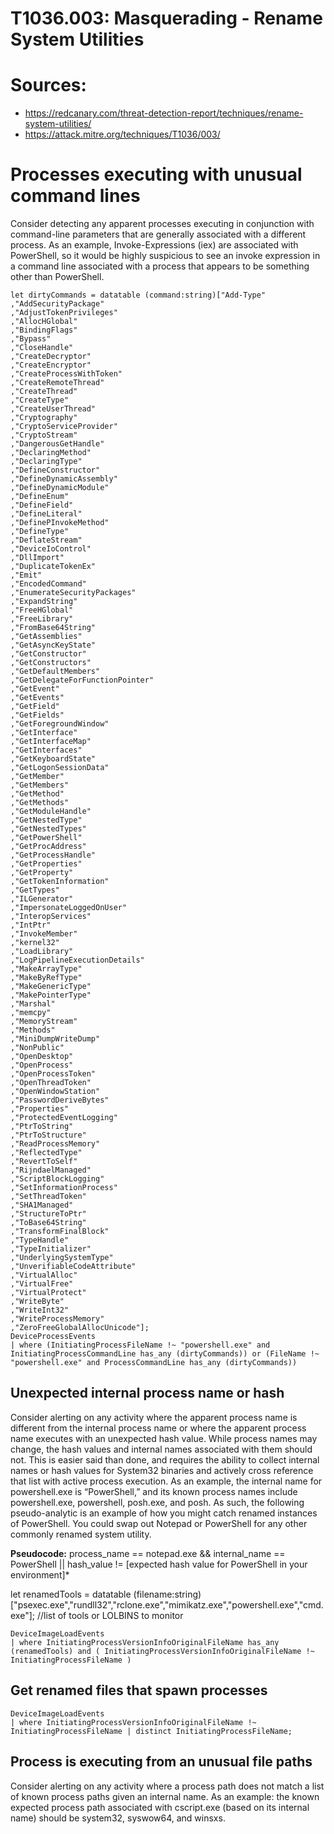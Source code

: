 # T1036.003: Masquerading - Rename System Utilities

# Sources: 

- https://redcanary.com/threat-detection-report/techniques/rename-system-utilities/
- https://attack.mitre.org/techniques/T1036/003/

# Processes executing with unusual command lines

Consider detecting any apparent processes executing in conjunction with command-line parameters that are generally associated with a different process. As an example, Invoke-Expressions (iex) are associated with PowerShell, so it would be highly suspicious to see an invoke expression in a command line associated with a process that appears to be something other than PowerShell. 

```
let dirtyCommands = datatable (command:string)["Add-Type"
,"AddSecurityPackage"
,"AdjustTokenPrivileges"
,"AllocHGlobal"
,"BindingFlags"
,"Bypass"
,"CloseHandle"
,"CreateDecryptor"
,"CreateEncryptor"
,"CreateProcessWithToken"
,"CreateRemoteThread"
,"CreateThread"
,"CreateType"
,"CreateUserThread"
,"Cryptography"
,"CryptoServiceProvider"
,"CryptoStream"
,"DangerousGetHandle"
,"DeclaringMethod"
,"DeclaringType"
,"DefineConstructor"
,"DefineDynamicAssembly"
,"DefineDynamicModule"
,"DefineEnum"
,"DefineField"
,"DefineLiteral"
,"DefinePInvokeMethod"
,"DefineType"
,"DeflateStream"
,"DeviceIoControl"
,"DllImport"
,"DuplicateTokenEx"
,"Emit"
,"EncodedCommand"
,"EnumerateSecurityPackages"
,"ExpandString"
,"FreeHGlobal"
,"FreeLibrary"
,"FromBase64String"
,"GetAssemblies"
,"GetAsyncKeyState"
,"GetConstructor"
,"GetConstructors"
,"GetDefaultMembers"
,"GetDelegateForFunctionPointer"
,"GetEvent"
,"GetEvents"
,"GetField"
,"GetFields"
,"GetForegroundWindow"
,"GetInterface"
,"GetInterfaceMap"
,"GetInterfaces"
,"GetKeyboardState"
,"GetLogonSessionData"
,"GetMember"
,"GetMembers"
,"GetMethod"
,"GetMethods"
,"GetModuleHandle"
,"GetNestedType"
,"GetNestedTypes"
,"GetPowerShell"
,"GetProcAddress"
,"GetProcessHandle"
,"GetProperties"
,"GetProperty"
,"GetTokenInformation"
,"GetTypes"
,"ILGenerator"
,"ImpersonateLoggedOnUser"
,"InteropServices"
,"IntPtr"
,"InvokeMember"
,"kernel32"
,"LoadLibrary"
,"LogPipelineExecutionDetails"
,"MakeArrayType"
,"MakeByRefType"
,"MakeGenericType"
,"MakePointerType"
,"Marshal"
,"memcpy"
,"MemoryStream"
,"Methods"
,"MiniDumpWriteDump"
,"NonPublic"
,"OpenDesktop"
,"OpenProcess"
,"OpenProcessToken"
,"OpenThreadToken"
,"OpenWindowStation"
,"PasswordDeriveBytes"
,"Properties"
,"ProtectedEventLogging"
,"PtrToString"
,"PtrToStructure"
,"ReadProcessMemory"
,"ReflectedType"
,"RevertToSelf"
,"RijndaelManaged"
,"ScriptBlockLogging"
,"SetInformationProcess"
,"SetThreadToken"
,"SHA1Managed"
,"StructureToPtr"
,"ToBase64String"
,"TransformFinalBlock"
,"TypeHandle"
,"TypeInitializer"
,"UnderlyingSystemType"
,"UnverifiableCodeAttribute"
,"VirtualAlloc"
,"VirtualFree"
,"VirtualProtect"
,"WriteByte"
,"WriteInt32"
,"WriteProcessMemory"
,"ZeroFreeGlobalAllocUnicode"];
DeviceProcessEvents
| where (InitiatingProcessFileName !~ "powershell.exe" and InitiatingProcessCommandLine has_any (dirtyCommands)) or (FileName !~ "powershell.exe" and ProcessCommandLine has_any (dirtyCommands))
```

## Unexpected internal process name or hash

Consider alerting on any activity where the apparent process name is different from the internal process name or where the apparent process name executes with an unexpected hash value. While process names may change, the hash values and internal names associated with them should not. This is easier said than done, and requires the ability to collect internal names or hash values for System32 binaries and actively cross reference that list with active process execution. As an example, the internal name for powershell.exe is “PowerShell,” and its known process names include powershell.exe, powershell, posh.exe, and posh. As such, the following pseudo-analytic is an example of how you might catch renamed instances of PowerShell. You could swap out Notepad or PowerShell for any other commonly renamed system utility.

**Pseudocode:** process_name == notepad.exe && internal_name == PowerShell || hash_value != [expected hash value for PowerShell in your environment]*

let renamedTools = datatable (filename:string)["psexec.exe","rundll32","rclone.exe","mimikatz.exe","powershell.exe","cmd.exe"]; //list of tools or LOLBINS to monitor
```
DeviceImageLoadEvents
| where InitiatingProcessVersionInfoOriginalFileName has_any (renamedTools) and ( InitiatingProcessVersionInfoOriginalFileName !~ InitiatingProcessFileName )
```


##  Get renamed files that spawn processes 
```
DeviceImageLoadEvents
| where InitiatingProcessVersionInfoOriginalFileName !~ InitiatingProcessFileName | distinct InitiatingProcessFileName;
```

## Process is executing from an unusual file paths

Consider alerting on any activity where a process path does not match a list of known process paths given an internal name. As an example: the known expected process path associated with cscript.exe (based on its internal name) should be system32, syswow64, and winsxs.



